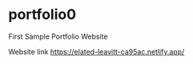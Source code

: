 # portfolio0


First Sample Portfolio Website


Website link  https://elated-leavitt-ca95ac.netlify.app/
